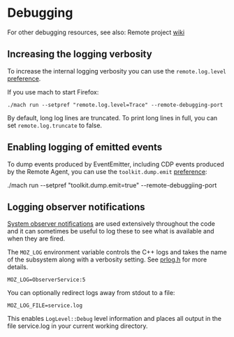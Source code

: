 Debugging
=========

For other debugging resources, see also: Remote project [wiki]

Increasing the logging verbosity
--------------------------------

To increase the internal logging verbosity you can use the
`remote.log.level` [preference].

If you use mach to start Firefox:

	./mach run --setpref "remote.log.level=Trace" --remote-debugging-port

By default, long log lines are truncated. To print long lines in full, you
can set `remote.log.truncate` to false.

Enabling logging of emitted events
----------------------------------

To dump events produced by EventEmitter,
including CDP events produced by the Remote Agent,
you can use the `toolkit.dump.emit` [preference]:

  ./mach run --setpref "toolkit.dump.emit=true" --remote-debuggiing-port


Logging observer notifications
------------------------------

[System observer notifications] are used extensively throughout the
code and it can sometimes be useful to log these to see what is
available and when they are fired.

The `MOZ_LOG` environment variable controls the C++ logs and takes
the name of the subsystem along with a verbosity setting.  See
[prlog.h] for more details.

	MOZ_LOG=ObserverService:5

You can optionally redirect logs away from stdout to a file:

	MOZ_LOG_FILE=service.log

This enables `LogLevel::Debug` level information and places all
output in the file service.log in your current working directory.


[preference]: ./Prefs.html
[System observer notifications]: https://developer.mozilla.org/en-US/docs/Archive/Add-ons/Overlay_Extensions/XUL_School/Observer_Notifications
[prlog.h]: https://searchfox.org/mozilla-central/source/nsprpub/pr/include/prlog.h
[wiki]: https://wiki.mozilla.org/Remote/Developer_Resources
